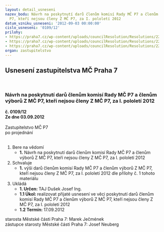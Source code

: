 ```yaml
---
layout: detail_usneseni
nazev_bodu: Návrh na poskytnutí darů členům komisí Rady MČ P7 a členům výborů Z MČ
  P7, kteří nejsou členy Z MČ P7, za I. pololetí 2012
datum_vzniku_usneseni: '2012-09-03 00:00:00'
cislo_usneseni: '0109/12'
prilohy:
- https://praha7.cz/wp-content/uploads/councilResolution/Resolutions/22085/4-12-dary_komise.doc
- https://praha7.cz/wp-content/uploads/councilResolution/Resolutions/22085/4-12-pravidla_pro_poskytov%c3%a1n%c3%ad_dar%c5%af_%c4%8dlen%c5%afm_komis%c3%ad_rm%c4%8d_a_%c4%8dlen%c5%afm_v%c3%bdbor%c5%af_zm%c4%8d.doc
- https://praha7.cz/wp-content/uploads/councilResolution/Resolutions/22085/4-12-us.601_komise.doc
organ: zastupitelstvo
---
```

<div id="ucUsn_pList" class="usn">
	<span><h2>Usnesení zastupitelstva MČ Praha 7 </h2>
<br></span><div class="standBody">
<span><h3>Návrh na poskytnutí darů členům komisí Rady MČ P7 a členům výborů Z MČ P7, kteří nejsou členy Z MČ P7, za I. pololetí 2012</h3></span><div class="center">
		<strong>č. 0109/12</strong><br>
	</div>
<div class="center">
		<strong>Ze dne 03.09.2012</strong><br><br>
	</div>Zastupitelstvo MČ P7<br> po projednání<br><br><ol>
<li>Bere na vědomí<ul><li>
<strong>1.</strong> Návrh na poskytnutí darů členům komisí Rady MČ P7 a členům výborů Z MČ P7, kteří nejsou členy Z MČ P7, za I. pololetí 2012</li></ul>
</li>
<li>Schvaluje<ul><li>
<strong>1.</strong> výši darů členům komisí Rady MČ P7 a členům výborů Z MČ P7, kteří nejsou členy Z MČ P7, za I. pololetí 2012 dle přílohy č. 1 tohoto materiálu</li></ul>
</li>
<li>Ukládá<ul>
<li>
<strong>1. Určen: </strong>TAJ Dušek Josef Ing.</li>
<li>
<strong>1.1 Úkol: </strong>realizovat přijaté usnesení ve věci poskytnutí darů členům komisí Rady MČ P7 a členům výborů Z MČ P7, kteří nejsou členy Z MČ P7, za I. pololetí 2012</li>
<li>
<strong>1.2 Termín: </strong>17.09.2012</li>
</ul>
</li>
</ol>starosta Městské části Praha 7: Marek Ječmének<br>zástupce starosty Městské části Praha 7: Josef Neuberg
</div>
</div>